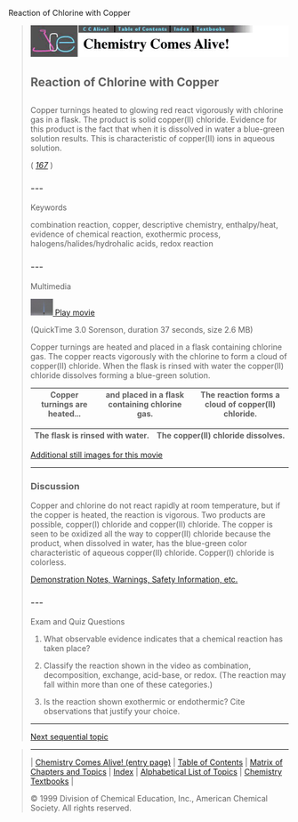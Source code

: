 





 Reaction of Chlorine with Copper
 



> ![Chemistry Comes Alive!](ccahead.gif)
> 
> 
> 
> 
> 
> 
> 
> 
> 
> ## Reaction of Chlorine with Copper
> 
> 
> 
> 
> 
> ## 
> 
> 
> 
> 
> 
>  Copper turnings heated to glowing red react vigorously with chlorine gas in a flask. 
The product is solid copper(II) chloride. 
Evidence for this product is the fact that when it is dissolved in water 
a blue-green solution results. 
This is characteristic of copper(II) ions in aqueous solution.
>  
> 
> 
> 
> 
> 
> 
>  (
>  [*167*](CRED167.HTM)
>  )
>  
> 
> 
> 
> 
> ### ---
> 
> 
>  Keywords
> 
> 
> 
> 
>  combination reaction, copper, descriptive chemistry, enthalpy/heat, evidence of chemical reaction, exothermic process, halogens/halides/hydrohalic acids, redox reaction
>  
> 
> 
> 
> 
> ### ---
> 
> 
>  Multimedia
> 
> 
> 
> 
> 
> 
> 
> 
> [![](0.JPG)
>  Play movie](../../MVHTM/CLCU/CLCU.HTM) 
> 
> 
> 
>  (QuickTime 3.0 Sorenson, duration 37 seconds, size 2.6 MB)
>  
> 
> 
> 
>  Copper turnings are heated and placed in a flask containing chlorine gas. The copper reacts vigorously with the chlorine to form a cloud of copper(II) chloride. When the flask is rinsed with water the copper(II) chloride dissolves forming a blue-green solution.
>  
> 
> 
> 
> 
> | Copper turnings are heated... | and placed in a flask containing chlorine gas. | The reaction forms a cloud of copper(II) chloride. |
> | --- | --- | --- |
> 
> 
> 
> 
> 
> 
> 
> | The flask is rinsed with water. | The copper(II) chloride dissolves. |
> | --- | --- |
> 
> 
> 
> 
> 
> 
> [Additional still images
for this movie](../../STHTM/CLCU/CLCU.HTM) 
> 
> 
> 
> 
> 
> ---
> 
> 
> 
> 
> ### Discussion
> 
> 
> 
> 
>  Copper and chlorine do not react rapidly at room temperature, 
but if the copper is heated, the reaction is vigorous. 
Two products are possible, copper(I) chloride and copper(II) chloride. 
The copper is seen to be oxidized all the way to copper(II) chloride because the product, 
when dissolved in water, has the blue-green color characteristic of aqueous copper(II) chloride. 
Copper(I) chloride is colorless.
>  
> 
> 
> 
> 
> 
> 
> [Demonstration Notes, Warnings, Safety Information, etc.](SAFETY.HTM) 
> 
> 
> 
> 
> 
> ### ---
> 
> 
>  Exam and Quiz Questions
> 
> 
> 
> 
>  1. What observable evidence indicates that a chemical reaction has taken place?
>  
> 
> 
> 
>  2. Classify the reaction shown in the video as combination, decomposition, exchange, 
acid-base, or redox. (The reaction may fall within more than one of these categories.)
>  
> 
> 
> 
>  3. Is the reaction shown exothermic or endothermic? Cite observations that justify your choice.
>  
> 
> 
> 
> 
> 
> 
> ---
> 
> 
> 
> 
> [Next sequential topic](../../MAIN/CLAL/PAGE1.HTM)



> ---
> 
> 
>  |
>  [Chemistry Comes Alive! (entry page)](../../INDEX.HTM) 
>  |
>  [Table of Contents](../../CONTENTS.HTM) 
>  |
>  [Matrix of Chapters and Topics](../../MATRIX.HTM) 
>  |
>  [Index](../../WORDS.HTM) 
>  |
>  [Alphabetical List of Topics](../../ALPHATOP.HTM) 
>  |
>  [Chemistry Textbooks](../../BOOKS.HTM) 
>  |
>  
>  © 1999 Division of Chemical Education, Inc.,
American Chemical Society. All rights reserved.





